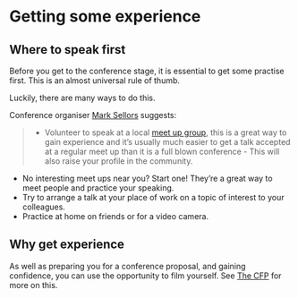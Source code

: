 # Getting some experience

## Where to speak first

Before you get to the conference stage, it is essential to get some practise first. This is an almost universal rule of thumb.

Luckily, there are many ways to do this.

Conference organiser [Mark Sellors](https://twitter.com/sellorm) suggests:

> - Volunteer to speak at a local [meet up group](https://www.meetup.com/), this is a great way to gain experience and it’s usually much easier to get a talk accepted at a regular meet up than it is a full blown conference - This will also raise your profile in the community.
- No interesting meet ups near you? Start one! They’re a great way to meet people and practice your speaking.
- Try to arrange a talk at your place of work on a topic of interest to your colleagues.
- Practice at home on friends or for a video camera.

## Why get experience

As well as preparing you for a conference proposal, and gaining confidence, you can use the opportunity to film yourself. See [The CFP](https://github.com/katharinebeaumont/conference-talk-proposal-advice/blob/master/4.%20Submitting%20the%20Proposal/The%20CFP.md) for more on this.
